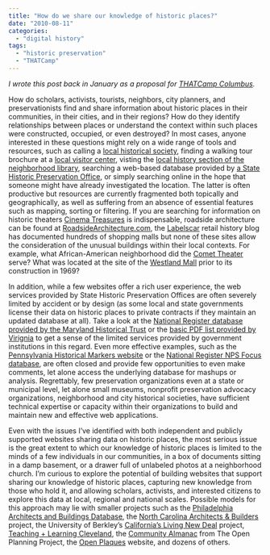 ```yaml
---
title: "How do we share our knowledge of historic places?"
date: "2010-08-11"
categories: 
  - "digital history"
tags: 
  - "historic preservation"
  - "THATCamp"
---
```


_I wrote this post back in January as a proposal for [THATCamp Columbus](http://thatcampcolumbus.org/2010/01/14/how-do-we-share-our-knowledge-of-historic-places/)._

How do scholars, activists, tourists, neighbors, city planners, and preservationists find and share information about historic places in their communities, in their cities, and in their regions? How do they identify relationships between places or understand the context within such places were constructed, occupied, or even destroyed? In most cases, anyone interested in these questions might rely on a wide range of tools and resources, such as calling a [local historical society](http://columbuslandmarks.org/), finding a walking tour brochure at a [local visitor center](http://www.experiencecolumbus.com/), visting the [local history section of the neighborhood library](http://columbuspublic-genealogy.blogspot.com/), searching a web-based database provided by [a State Historic Preservation Office](http://www.ohiohistory.org/resource/histpres/index2.html), or simply searching online in the hope that someone might have already investigated the location. The latter is often productive but resources are currently fragmented both topically and geographically, as well as suffering from an absence of essential features such as mapping, sorting or filtering. If you are searching for information on historic theaters [Cinema Treasures](http://cinematreasures.org/) is indispensable, roadside architecture can be found at [RoadsideArchitecture.com](http://www.roadsideamerica.com/), the [Labelscar](http://www.labelscar.com/) retail history blog has documented hundreds of shopping malls but none of these sites allow the consideration of the unusual buildings within their local contexts. For example, what African-American neighborhood did the [Comet Theater](http://cinematreasures.org/theater/30504/) serve? What was located at the site of the [Westland Mall](http://www.labelscar.com/ohio/westland-mall) prior to its construction in 1969?

In addition, while a few websites offer a rich user experience, the web services provided by State Historic Preservation Offices are often severely limited by accident or by design (as some local and state governments license their data on historic places to private contracts if they maintain an updated database at all). Take a look at the [National Register database provided by the Maryland Historical Trust](http://mht.maryland.gov/nr/index.html) or the [basic PDF list provided by Virignia](http://www.dhr.virginia.gov/registers/RegisterMasterList.pdf) to get a sense of the limited services provided by government institutions in this regard. Even more effective examples, such as the [Pennsylvania Historical Markers website](http://explorepahistory.com/abouthm.php) or the [National Register NPS Focus database](http://nrhp.focus.nps.gov/natreghome.do?searchtype=natreghome), are often closed and provide few opportunities to even make comments, let alone access the underlying database for mashups or analysis. Regrettably, few preservation organizations even at a state or municipal level, let alone small museums, nonprofit preservation advocacy organizations, neighborhood and city historical societies, have sufficient technical expertise or capacity within their organizations to build and maintain new and effective web applications.

Even with the issues I’ve identified with both independent and publicly supported websites sharing data on historic places, the most serious issue is the great extent to which our knowledge of historic places is limited to the minds of a few individuals in our communities, in a box of documents sitting in a damp basement, or a drawer full of unlabeled photos at a neighborhood church. I’m curious to explore the potential of building websites that support sharing our knowledge of historic places, capturing new knowledge from those who hold it, and allowing scholars, activists, and interested citizens to explore this data at local, regional and national scales. Possible models for this approach may lie with smaller projects such as the [Philadelphia Architects and Buildings Database](http://www.philadelphiabuildings.org/pab/), the [North Carolina Architects & Builders](http://ncarchitects.lib.ncsu.edu/) project, the University of Berkley’s [California’s Living New Deal](http://livingnewdeal.berkeley.edu/) project, [Teaching + Learning Cleveland](http://csudigitalhumanities.org/exhibits/), the [Community Almanac](http://www.communityalmanac.org/) from The Open Planning Project, the [Open Plaques](http://www.openplaques.org/) website, and dozens of others.
